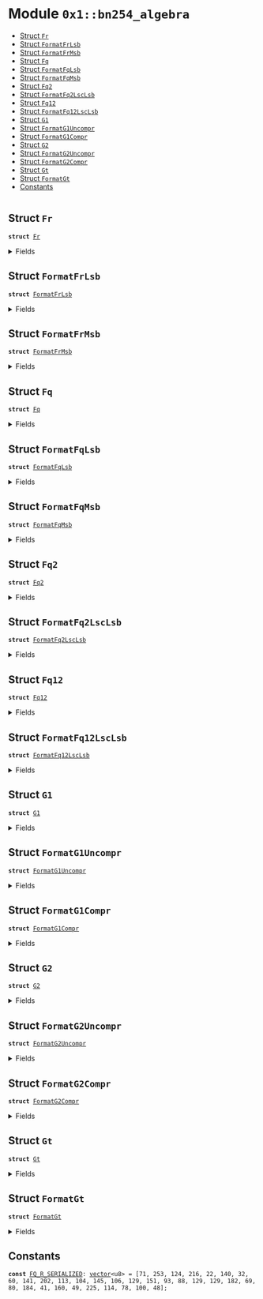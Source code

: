 
<a id="0x1_bn254_algebra"></a>

# Module `0x1::bn254_algebra`



-  [Struct `Fr`](#0x1_bn254_algebra_Fr)
-  [Struct `FormatFrLsb`](#0x1_bn254_algebra_FormatFrLsb)
-  [Struct `FormatFrMsb`](#0x1_bn254_algebra_FormatFrMsb)
-  [Struct `Fq`](#0x1_bn254_algebra_Fq)
-  [Struct `FormatFqLsb`](#0x1_bn254_algebra_FormatFqLsb)
-  [Struct `FormatFqMsb`](#0x1_bn254_algebra_FormatFqMsb)
-  [Struct `Fq2`](#0x1_bn254_algebra_Fq2)
-  [Struct `FormatFq2LscLsb`](#0x1_bn254_algebra_FormatFq2LscLsb)
-  [Struct `Fq12`](#0x1_bn254_algebra_Fq12)
-  [Struct `FormatFq12LscLsb`](#0x1_bn254_algebra_FormatFq12LscLsb)
-  [Struct `G1`](#0x1_bn254_algebra_G1)
-  [Struct `FormatG1Uncompr`](#0x1_bn254_algebra_FormatG1Uncompr)
-  [Struct `FormatG1Compr`](#0x1_bn254_algebra_FormatG1Compr)
-  [Struct `G2`](#0x1_bn254_algebra_G2)
-  [Struct `FormatG2Uncompr`](#0x1_bn254_algebra_FormatG2Uncompr)
-  [Struct `FormatG2Compr`](#0x1_bn254_algebra_FormatG2Compr)
-  [Struct `Gt`](#0x1_bn254_algebra_Gt)
-  [Struct `FormatGt`](#0x1_bn254_algebra_FormatGt)
-  [Constants](#@Constants_0)


<pre><code></code></pre>



<a id="0x1_bn254_algebra_Fr"></a>

## Struct `Fr`



<pre><code><b>struct</b> <a href="bn254_algebra.md#0x1_bn254_algebra_Fr">Fr</a>
</code></pre>



<details>
<summary>Fields</summary>


<dl>
<dt>
<code>dummy_field: bool</code>
</dt>
<dd>

</dd>
</dl>


</details>

<a id="0x1_bn254_algebra_FormatFrLsb"></a>

## Struct `FormatFrLsb`



<pre><code><b>struct</b> <a href="bn254_algebra.md#0x1_bn254_algebra_FormatFrLsb">FormatFrLsb</a>
</code></pre>



<details>
<summary>Fields</summary>


<dl>
<dt>
<code>dummy_field: bool</code>
</dt>
<dd>

</dd>
</dl>


</details>

<a id="0x1_bn254_algebra_FormatFrMsb"></a>

## Struct `FormatFrMsb`



<pre><code><b>struct</b> <a href="bn254_algebra.md#0x1_bn254_algebra_FormatFrMsb">FormatFrMsb</a>
</code></pre>



<details>
<summary>Fields</summary>


<dl>
<dt>
<code>dummy_field: bool</code>
</dt>
<dd>

</dd>
</dl>


</details>

<a id="0x1_bn254_algebra_Fq"></a>

## Struct `Fq`



<pre><code><b>struct</b> <a href="bn254_algebra.md#0x1_bn254_algebra_Fq">Fq</a>
</code></pre>



<details>
<summary>Fields</summary>


<dl>
<dt>
<code>dummy_field: bool</code>
</dt>
<dd>

</dd>
</dl>


</details>

<a id="0x1_bn254_algebra_FormatFqLsb"></a>

## Struct `FormatFqLsb`



<pre><code><b>struct</b> <a href="bn254_algebra.md#0x1_bn254_algebra_FormatFqLsb">FormatFqLsb</a>
</code></pre>



<details>
<summary>Fields</summary>


<dl>
<dt>
<code>dummy_field: bool</code>
</dt>
<dd>

</dd>
</dl>


</details>

<a id="0x1_bn254_algebra_FormatFqMsb"></a>

## Struct `FormatFqMsb`



<pre><code><b>struct</b> <a href="bn254_algebra.md#0x1_bn254_algebra_FormatFqMsb">FormatFqMsb</a>
</code></pre>



<details>
<summary>Fields</summary>


<dl>
<dt>
<code>dummy_field: bool</code>
</dt>
<dd>

</dd>
</dl>


</details>

<a id="0x1_bn254_algebra_Fq2"></a>

## Struct `Fq2`



<pre><code><b>struct</b> <a href="bn254_algebra.md#0x1_bn254_algebra_Fq2">Fq2</a>
</code></pre>



<details>
<summary>Fields</summary>


<dl>
<dt>
<code>dummy_field: bool</code>
</dt>
<dd>

</dd>
</dl>


</details>

<a id="0x1_bn254_algebra_FormatFq2LscLsb"></a>

## Struct `FormatFq2LscLsb`



<pre><code><b>struct</b> <a href="bn254_algebra.md#0x1_bn254_algebra_FormatFq2LscLsb">FormatFq2LscLsb</a>
</code></pre>



<details>
<summary>Fields</summary>


<dl>
<dt>
<code>dummy_field: bool</code>
</dt>
<dd>

</dd>
</dl>


</details>

<a id="0x1_bn254_algebra_Fq12"></a>

## Struct `Fq12`



<pre><code><b>struct</b> <a href="bn254_algebra.md#0x1_bn254_algebra_Fq12">Fq12</a>
</code></pre>



<details>
<summary>Fields</summary>


<dl>
<dt>
<code>dummy_field: bool</code>
</dt>
<dd>

</dd>
</dl>


</details>

<a id="0x1_bn254_algebra_FormatFq12LscLsb"></a>

## Struct `FormatFq12LscLsb`



<pre><code><b>struct</b> <a href="bn254_algebra.md#0x1_bn254_algebra_FormatFq12LscLsb">FormatFq12LscLsb</a>
</code></pre>



<details>
<summary>Fields</summary>


<dl>
<dt>
<code>dummy_field: bool</code>
</dt>
<dd>

</dd>
</dl>


</details>

<a id="0x1_bn254_algebra_G1"></a>

## Struct `G1`



<pre><code><b>struct</b> <a href="bn254_algebra.md#0x1_bn254_algebra_G1">G1</a>
</code></pre>



<details>
<summary>Fields</summary>


<dl>
<dt>
<code>dummy_field: bool</code>
</dt>
<dd>

</dd>
</dl>


</details>

<a id="0x1_bn254_algebra_FormatG1Uncompr"></a>

## Struct `FormatG1Uncompr`



<pre><code><b>struct</b> <a href="bn254_algebra.md#0x1_bn254_algebra_FormatG1Uncompr">FormatG1Uncompr</a>
</code></pre>



<details>
<summary>Fields</summary>


<dl>
<dt>
<code>dummy_field: bool</code>
</dt>
<dd>

</dd>
</dl>


</details>

<a id="0x1_bn254_algebra_FormatG1Compr"></a>

## Struct `FormatG1Compr`



<pre><code><b>struct</b> <a href="bn254_algebra.md#0x1_bn254_algebra_FormatG1Compr">FormatG1Compr</a>
</code></pre>



<details>
<summary>Fields</summary>


<dl>
<dt>
<code>dummy_field: bool</code>
</dt>
<dd>

</dd>
</dl>


</details>

<a id="0x1_bn254_algebra_G2"></a>

## Struct `G2`



<pre><code><b>struct</b> <a href="bn254_algebra.md#0x1_bn254_algebra_G2">G2</a>
</code></pre>



<details>
<summary>Fields</summary>


<dl>
<dt>
<code>dummy_field: bool</code>
</dt>
<dd>

</dd>
</dl>


</details>

<a id="0x1_bn254_algebra_FormatG2Uncompr"></a>

## Struct `FormatG2Uncompr`



<pre><code><b>struct</b> <a href="bn254_algebra.md#0x1_bn254_algebra_FormatG2Uncompr">FormatG2Uncompr</a>
</code></pre>



<details>
<summary>Fields</summary>


<dl>
<dt>
<code>dummy_field: bool</code>
</dt>
<dd>

</dd>
</dl>


</details>

<a id="0x1_bn254_algebra_FormatG2Compr"></a>

## Struct `FormatG2Compr`



<pre><code><b>struct</b> <a href="bn254_algebra.md#0x1_bn254_algebra_FormatG2Compr">FormatG2Compr</a>
</code></pre>



<details>
<summary>Fields</summary>


<dl>
<dt>
<code>dummy_field: bool</code>
</dt>
<dd>

</dd>
</dl>


</details>

<a id="0x1_bn254_algebra_Gt"></a>

## Struct `Gt`



<pre><code><b>struct</b> <a href="bn254_algebra.md#0x1_bn254_algebra_Gt">Gt</a>
</code></pre>



<details>
<summary>Fields</summary>


<dl>
<dt>
<code>dummy_field: bool</code>
</dt>
<dd>

</dd>
</dl>


</details>

<a id="0x1_bn254_algebra_FormatGt"></a>

## Struct `FormatGt`



<pre><code><b>struct</b> <a href="bn254_algebra.md#0x1_bn254_algebra_FormatGt">FormatGt</a>
</code></pre>



<details>
<summary>Fields</summary>


<dl>
<dt>
<code>dummy_field: bool</code>
</dt>
<dd>

</dd>
</dl>


</details>

<a id="@Constants_0"></a>

## Constants


<a id="0x1_bn254_algebra_FQ_R_SERIALIZED"></a>



<pre><code><b>const</b> <a href="bn254_algebra.md#0x1_bn254_algebra_FQ_R_SERIALIZED">FQ_R_SERIALIZED</a>: <a href="../../move-stdlib/doc/vector.md#0x1_vector">vector</a>&lt;u8&gt; = [71, 253, 124, 216, 22, 140, 32, 60, 141, 202, 113, 104, 145, 106, 129, 151, 93, 88, 129, 129, 182, 69, 80, 184, 41, 160, 49, 225, 114, 78, 100, 48];
</code></pre>


[move-book]: https://aptos.dev/move/book/SUMMARY
